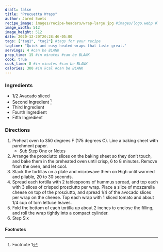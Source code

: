 ```yaml
---
draft: false
title: "Precuetta Wraps"
author: Jared Swets
recipe_image: images/recipe-headers/wrap-large.jpg #images/logo.webp #The image for your recipe
image_width: 512
image_height: 512
date: 2020-12-20T20:28:46-05:00
tags: ["tag1", "tag2"] #tags for your recipe
tagline: "Quick and easy heated wraps that taste great."
servings: 4 #can be BLANK
prep_time: 15 #in minutes #can be BLANK
cook: true
cook_time: 8 #in minutes #can be BLANK
calories: 300 #in kcal #can be BLANK
---
```




### Ingredients

- 1/2 Avacado sliced
- Second Ingredient [^1]
- Third Ingredient
- Fourth Ingredient
- Fifth Ingredient

### Directions

1. Preheat oven to 350 degrees F (175 degrees C). Line a baking sheet with parchment paper.
   * Sub Step One or Notes
2. Arrange the prosciutto slices on the baking sheet so they don’t touch, and bake them in the preheated oven until crisp, 6 to 8 minutes. Remove from the oven, and let cool.
3. Stack the tortillas on a plate and microwave them on High until warmed and pliable, 20 to 30 seconds.
4. Spread each tortilla with 2 tablespoons of hummus spread, and top each with 3 slices of crisped prosciutto per wrap. Place a slice of mozzarella cheese on top of the prosciutto, and spread 1/4 of the avocado slices per wrap on the cheese. Top each wrap with 1 sliced tomato and about 1/4 cup of torn lettuce leaves.
5. Fold the bottom of each tortilla up about 2 inches to enclose the filling, and roll the wrap tightly into a compact cylinder.
6. Step Six

#### Footnotes
[^1]: Footnote 1
